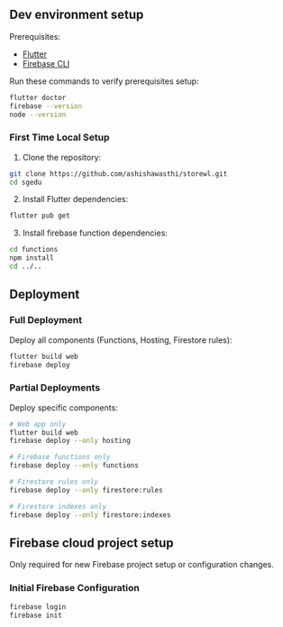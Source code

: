 
## Dev environment setup

Prerequisites:

- [Flutter](https://docs.flutter.dev/get-started/install)
- [Firebase CLI](https://firebase.google.com/docs/cli#setup_update_cli)

Run these commands to verify prerequisites setup:

```bash
flutter doctor
firebase --version
node --version
```

### First Time Local Setup 

1. Clone the repository:
```bash
git clone https://github.com/ashishawasthi/storewl.git
cd sgedu
```

2. Install Flutter dependencies:
```bash
flutter pub get
```

3. Install firebase function dependencies:
```bash
cd functions
npm install
cd ../..
```

## Deployment

### Full Deployment
Deploy all components (Functions, Hosting, Firestore rules):
```bash
flutter build web
firebase deploy
```

### Partial Deployments

Deploy specific components:

```bash
# Web app only
flutter build web
firebase deploy --only hosting

# Firebase functions only
firebase deploy --only functions

# Firestore rules only
firebase deploy --only firestore:rules

# Firestore indexes only
firebase deploy --only firestore:indexes
```

## Firebase cloud project setup

Only required for new Firebase project setup or configuration changes.

### Initial Firebase Configuration

```bash
firebase login
firebase init
```
